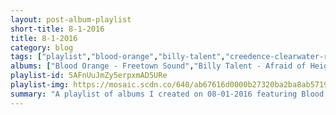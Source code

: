 ```yaml
---
layout: post-album-playlist
short-title: 8-1-2016
title: 8-1-2016
category: blog
tags: ["playlist","blood-orange","billy-talent","creedence-clearwater-revival","descendents","various-artists","big-bill-broonzy"]
albums: ["Blood Orange - Freetown Sound","Billy Talent - Afraid of Heights (Deluxe Version)","Creedence Clearwater Revival - Cosmo's Factory","Descendents - Hypercaffium Spazzinate (Deluxe Edition)","Various Artists - The Great Pretenders","Big Bill Broonzy - Sixteen Tons"]
playlist-id: 5AFnUuJmZy5erpxmAD5URe
playlist-img: https://mosaic.scdn.co/640/ab67616d0000b27320ba2ba8ab57193d44401a72ab67616d0000b27361834aa14b97a7d9c693134fab67616d0000b273706a733634175d413dedfe54ab67616d0000b27371051e422a006d6865835dab
summary: "A playlist of albums I created on 08-01-2016 featuring Blood Orange, Billy Talent, Creedence Clearwater Revival, Descendents, Various Artists, and Big Bill Broonzy."
---
```

